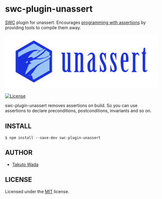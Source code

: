 swc-plugin-unassert
================================

[SWC](https://swc.rs/) plugin for unassert: Encourages [programming with assertions](https://en.wikipedia.org/wiki/Assertion_(software_development)) by providing tools to compile them away.

[![unassert][unassert-banner]][unassert-url]

[![License][license-image]][license-url]

swc-plugin-unassert removes assertions on build. So you can use assertions to declare preconditions, postconditions, invariants and so on.


INSTALL
---------------------------------------

```
$ npm install --save-dev swc-plugin-unassert
```

AUTHOR
---------------------------------------
* [Takuto Wada](https://github.com/twada)


LICENSE
---------------------------------------
Licensed under the [MIT](https://twada.mit-license.org/) license.


[unassert-url]: https://github.com/unassert-js
[unassert-banner]: https://raw.githubusercontent.com/unassert-js/unassert-js-logo/master/banner/banner-official-fullcolor.png

[license-url]: https://twada.mit-license.org/
[license-image]: https://img.shields.io/badge/license-MIT-brightgreen.svg
